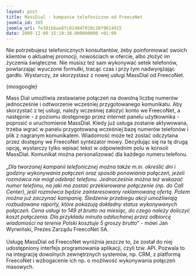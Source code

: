 ```yaml
---
layout: post
title: MassDial - kampanie telefoniczne od FreecoNet
joomla_id: 365
joomla_url: fe381bbae8fc824847010c28f9614915
date: 2009-12-09 15:19:30.000000000 +01:00
---
```

Nie potrzebujesz telefonicznych konsultant&oacute;w, żeby poinformować swoich klient&oacute;w o aktualnej promocji, nowościach w ofercie, albo złożyć im życzenia świąteczne. Nie musisz też sam wykonywać setek telefon&oacute;w, powtarzając wyuczone formułki, tracąc czas i przy tym nadwyrężając gardło. Wystarczy, że skorzystasz z nowej usługi MassDial od FreecoNet.<p>{mosgoogle}</p><p>Mass Dial umożliwia zestawianie połączeń na dowolną liczbę numer&oacute;w jednocześnie i odtworzenie wcześniej przygotowanego komunikatu. Aby skorzystać z tej usługi, należy wcześniej założyć konto we FreecoNet, a następnie - z poziomu dostępnego przez internet panelu użytkownika - poprosić o uruchomienie MassDial. Kiedy już usługa zostanie aktywowana, trzeba wgrać w panelu przygotowaną wcześniej bazę numer&oacute;w telefon&oacute;w i plik z nagranym komunikatem. Wiadomość może też zostać odczytana przez dostępny we FreecoNet syntezator mowy. Decydując się na tę drugą opcję, wystarczy tylko wpisać tekst w odpowiednim polu w konsoli MassDial. Komunikat można personalizować dla każdego numeru telefonu.<br />&nbsp;<br />&bdquo;<em>Dla tworzonej kampanii telefonicznej można także m.in. określić dni i godziny wykonywania połączeń oraz spos&oacute;b ponawiania połączeń, jeżeli rozm&oacute;wca nie m&oacute;gł odebrać telefonu. Jednocześnie można też wskazać numer telefonu, na jaki ma zostać przekierowane połączenie (np. do Call Center), jeśli rozm&oacute;wca będzie zainteresowany reklamowaną ofertą. Potem można już zaczynać kampanię. Śledzenie przebiegu akcji umożliwiają rozbudowane raporty, kt&oacute;re pokazują dokładny status wykonywanych połączeń. Cena usługi to 149 zł brutto na miesiąc, do czego należy doliczyć koszt połączenia. Dla przykładu minuta odsłuchanej przez odbiorcę wiadomości na terenie Polski kosztuje 5 groszy brutto</em>&rdquo; - m&oacute;wi Jan Wyrwiński, Prezes Zarządu FreecoNet SA.<br />&nbsp;<br />Usługę MassDial od FreecoNet wyr&oacute;żnia jeszcze to, że został do niej udostępniony interfejs programowania aplikacji, czyli tzw. API. Pozwala to na integrację dowolnych zewnętrznych system&oacute;w, np. CRM, z platformą FreecoNet i wzbogacenie ich np. o możliwość wykonywania połączeń masowych. </p>
